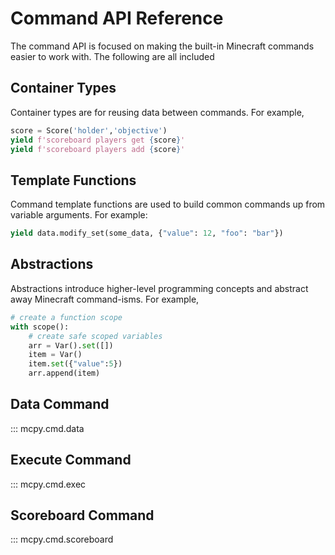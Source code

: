 # Command API Reference

The command API is focused on making the built-in Minecraft commands easier to work with. The following are all included

## Container Types

Container types are for reusing data between commands. For example, 

```python
score = Score('holder','objective')
yield f'scoreboard players get {score}'
yield f'scoreboard players add {score}'
```

## Template Functions

Command template functions are used to build common commands up from variable arguments. For example:

```python
yield data.modify_set(some_data, {"value": 12, "foo": "bar"})
```

## Abstractions

Abstractions introduce higher-level programming concepts and abstract away Minecraft command-isms. For example,

```python
# create a function scope
with scope():
    # create safe scoped variables
    arr = Var().set([])
    item = Var()
    item.set({"value":5})
    arr.append(item)
```

## Data Command

::: mcpy.cmd.data

## Execute Command

::: mcpy.cmd.exec

## Scoreboard Command

::: mcpy.cmd.scoreboard

